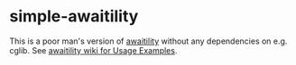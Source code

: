 # simple-awaitility

This is a poor man's version of [awaitility](https://github.com/awaitility/awaitility) without
any dependencies on e.g. cglib. See
[awaitility wiki for Usage Examples](https://github.com/awaitility/awaitility/wiki/Usage#usage-examples).
